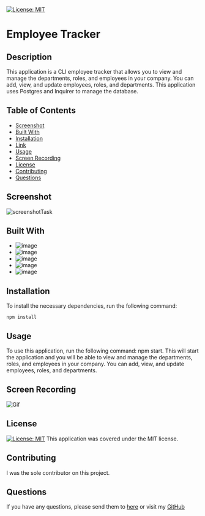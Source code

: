 [![License: MIT](https://img.shields.io/badge/License-MIT-yellow.svg)](https://opensource.org/licenses/MIT)

# Employee Tracker

## Description

This application is a CLI employee tracker that allows you to view and manage the departments, roles, and employees in your company. You can add, view, and update employees, roles, and departments. This application uses Postgres and Inquirer to manage the database.

## Table of Contents

- [Screenshot](#screenshot)
- [Built With](#built-with)
- [Installation](#installation)
- [Link](#link)
- [Usage](#usage)
- [Screen Recording](#screen-recording)
- [License](#license)
- [Contributing](#contributing)
- [Questions](#questions)

## Screenshot

  ![screenshotTask](./assets/images/Screenshot%202024-05-23%20at%201.10.36 PM.png)

## Built With
- ![image](https://img.shields.io/badge/JavaScript-F7DF1E?style=for-the-badge&logo=javascript&logoColor=black)
- ![image](https://img.shields.io/badge/Express%20js-000000?style=for-the-badge&logo=express&logoColor=white)
- ![image](https://img.shields.io/badge/Node%20js-339933?style=for-the-badge&logo=nodedotjs&logoColor=white)
- ![image](https://img.shields.io/badge/Inquirer-000000?style=for-the-badge&logo=inquirer&logoColor=white)
- ![image](https://img.shields.io/badge/Postgres-4169E1?style=for-the-badge&logo=postgresql&logoColor=white)

## Installation

To install the necessary dependencies, run the following command:

`npm install`

## Usage

To use this application, run the following command: npm start. This will start the application and you will be able to view and manage the departments, roles, and employees in your company. You can add, view, and update employees, roles, and departments.


## Screen Recording

![Gif](./assets/images/CPT2405151941-1108x501.gif)

## License

[![License: MIT](https://img.shields.io/badge/License-MIT-yellow.svg)](https://opensource.org/licenses/MIT)
This application was covered under the MIT license.

## Contributing

I was the sole contributor on this project.

## Questions

If you have any questions, please send them to [here](mailto:clarissamobley@me.com)
or visit my [GitHub](https://github.com/ClarissaMobley)